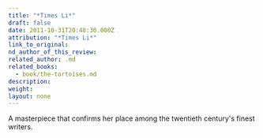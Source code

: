 ```yaml
---
title: "*Times Li*"
draft: false
date: 2011-10-31T20:48:30.000Z
attribution: "*Times Li*"
link_to_original:
nd_author_of_this_review:
related_author: .md
related_books:
  - book/the-tortoises.md
description:
weight:
layout: none
---
```

A masterpiece that confirms her place among the twentieth century's finest writers.


